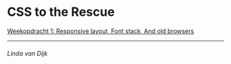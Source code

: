 # CSS to the Rescue



[Weekopdracht 1: Responsive layout, Font stack, And old browsers](http://linda2912.github.io/CssToTheRescue/)

___

###### Linda van Dijk